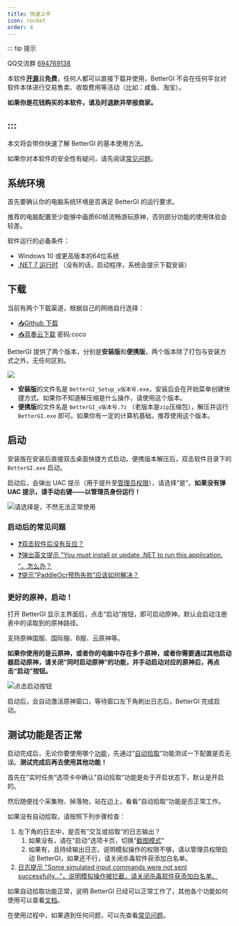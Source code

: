 ```yaml
---
title: 快速上手
icon: rocket
order: 4
---
```


::: tip 提示

QQ交流群 [694769138](http://qm.qq.com/cgi-bin/qm/qr?_wv=1027&k=hneYjH2EgI1-pQI1em3uaVG7l-7vz8ye&authKey=q9lhYjjNQ6Tiw7uBvL1%2BWZZewa0%2B1H6PNFv1ETsQQBWlLpXqUx1bGeD7iK4iLfpv&noverify=0&group_code=694769138)

本软件[**开源**](https://github.com/babalae/better-genshin-impact)且**免费**，任何人都可以直接下载并使用，BetterGI 不会在任何平台对软件本体进行交易售卖、收取费用等活动（比如：咸鱼、淘宝）。

**如果你是花钱购买的本软件，请及时退款并举报商家。**

:::
---

本文将会带你快速了解 BetterGI 的基本使用方法。

如果你对本软件的安全性有疑问，请先阅读[常见问题](/faq.html#❓会不会封号)。

## 系统环境

首先要确认你的电脑系统环境是否满足 BetterGI 的运行要求。

推荐的电脑配置至少能够中画质60帧流畅游玩原神，否则部分功能的使用体验会较差。

软件运行的必备条件：
* Windows 10 或更高版本的64位系统
* [.NET 7 运行时](https://dotnet.microsoft.com/zh-cn/download/dotnet/7.0) （没有的话，启动程序，系统会提示下载安装）

## 下载

当前有两个下载渠道，根据自己的网络自行选择：

* [📥Github 下载](https://github.com/babalae/better-genshin-impact/releases)
* [📥蓝奏云下载](https://wwmy.lanzouq.com/b00rs2msd)  密码:coco


BetterGI 提供了两个版本，分别是**安装版**和**便携版**，两个版本除了打包与安装方式之外，无任何区别。

![](https://img.alicdn.com/imgextra/i4/2042484851/O1CN01cLBZ1Y1lhoEZP2Uq8_!!2042484851.png)

* **安装版**的文件名是 `BetterGI_Setup_v版本号.exe`，安装后会在开始菜单创建快捷方式。如果你不知道解压缩是什么操作，请使用这个版本。
* **便携版**的文件名是 `BetterGI_v版本号.7z` （老版本是`zip`压缩包），解压并运行 `BetterGI.exe` 即可。如果你有一定的计算机基础，推荐使用这个版本。

## 启动

安装版在安装后直接双击桌面快捷方式启动。便携版本解压后，双击软件目录下的 `BetterGI.exe` 启动。

启动后，会弹出 UAC 提示（用于提升至[管理员权限](/faq.html#❓为什么需要管理员权限)），请选择“是”。**如果没有弹 UAC 提示，请手动右键——以管理员身份运行！**

![请选择是，不然无法正常使用](https://img.alicdn.com/imgextra/i2/2042484851/O1CN01wvpHsP1lhoEfG4Xb6_!!2042484851.png)

### 启动后的常见问题

* [❓双击软件后没有反应？](/faq.html#❓启动软件提示安装-net-7-运行时)
* [❓弹出英文提示 ”You must install or update .NET to run this application. “，怎么办？](/faq.html#❓启动软件提示安装-net-7-运行时)
* [❓提示“PaddleOcr预热失败”应该如何解决？](/faq.html#❓提示-paddleocr预热失败-应该如何解决)

### 更好的原神，启动！

打开 BetterGI 显示主界面后，点击“启动”按钮，即可启动原神。默认会启动注册表中的读取到的原神路径。

支持原神国服、国际服、B服、云原神等。

**如果你使用的是云原神，或者你的电脑中存在多个原神，或者你需要通过其他启动器启动原神，请关闭”同时启动原神“的功能，并手动启动对应的原神后，再点击“启动”按钮。**

![点击启动按钮](https://img.alicdn.com/imgextra/i4/2042484851/O1CN01QlDwQP1lhoEclOeIJ_!!2042484851.png)

启动后，会自动激活原神窗口，等待窗口左下角刷出日志后，BetterGI 完成启动。

## 测试功能是否正常

启动完成后，无论你要使用哪个[功能](/feat.html)，先通过”[自动拾取](/doc.html#自动拾取)“功能测试一下配置是否无误。**测试完成后再去使用其他功能！**

首先在”实时任务“选项卡中确认”自动拾取“功能是处于开启状态下，默认是开启的。

然后随便找个采集物、掉落物，站在边上，看看”自动拾取“功能是否正常工作。

如果没有自动拾取，请按照下列步骤检查：

1. 左下角的日志中，是否有”交互或拾取“的日志输出？
    1. 如果没有，请在”启动“选项卡页，切换”[截图模式](/doc.html#截图方式)“
    2. 如果有，且持续输出日志，说明模拟操作的权限不够，请以管理员权限启动 BetterGI，如果还不行，请关闭杀毒软件获添加白名单。
2. [日志提示 "Some simulated input commands were not sent successfully..."，说明模拟操作被拦截，请关闭杀毒软件获添加白名单。](/faq.html#❓报错提示-some-simulated-input-commands-were-not-sent-successfully)

如果自动拾取功能正常，说明 BetterGI 已经可以正常工作了，其他各个功能如何使用可以查看[文档](/doc.html)。

在使用过程中，如果遇到任何问题，可以先查看[常见问题](/faq.html)。
